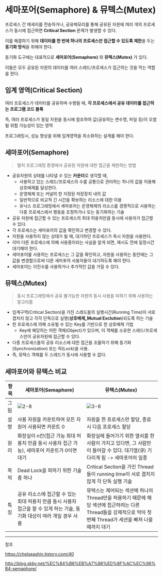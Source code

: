 # 세마포어(Semaphore) & 뮤텍스(Mutex)

프로세스 간 메세지를 전송하거나, 공유메모리를 통해 공유된 자원에 여러 개의 프로세스가 동시에 접근하면 **Critical Section** 문제가 발생할 수 있다.

이를 해결하기 위해 **데이터를 한 번에 하나의 프로세스만 접근할 수 있도록 제한**을 두는 **동기화 방식**을 취해야 한다.

동기화 도구에는 대표적으로 **세마포어(Semaphore)** 와 **뮤텍스(Mutex)** 가 있다.

이들은 모두 공유된 자원의 데이터를 여러 스레드/프로세스가 접근하는 것을 막는 역할을 한다.

## 임계 영역(Critical Section)

여러 프로세스가 데이터를 공유하며 수행될 때, **각 프로세스에서 공유 데이터를 접근하는 프로그램 코드 블록**

즉, 여러 프로세스가 동일 자원을 동시에 참조하여 값(공유하는 변수명, 파일 등)이 오염될 위험 가능성이 있는 영역

프로그래밍시, 성능 향상을 위해 임계영역을 최소화하는 설계를 해야 한다.

## 세마포어(Semaphore)

> 멀치 프로그래밍 환경에서 공유된 자원에 대한 접근을 제한하는 방법

-   공유자원의 상태를 나타낼 수 있는  **카운터**로 생각할 때,
    -   사용하고 있는 스레드/프로세스의 수를 공통으로 관리하는 하나의 값을 이용해  상호배제를 달성한다.
    -   운영체제 또는 커널의 한 지정된 저장장치 내의 값
    -   일반적으로 비교적 긴 시간을 확보하는 리소스에 대한 이용
    -   유닉스 프로그래밍에서 세마포어는 운영체제의 리소스를 경쟁적으로 사용하는 다중 프로세스에서 행동을 조정하거나 또는 동기화하는 기술
-   공유 자원에 접근할 수 있는 프로세스의 최대 허용치만큼 동시에 사용자가 접근할 수 있다.
-   각 프로세스는 세마포어의 값을 확인하고 변경할 수 있다.
-   자원을 사용하지 않는 상태가 될 때, 대기하던 프로세스가 즉시 자원을 사용한다.
-   이미 다른 프로세스에 의해 사용중이라는 사실을 알게 되면, 재시도 전에 일정시간 대기해야 한다.
-   세마포어를 사용하는 프로세스는 그 값을 확인하고, 자원을 사용하는 동안에는 그 값을 변경함으로써 다른 세마포어 사용자들이 대기하도록 해야 한다.
-   세마포어는 이진수를 사용하거나 추가적인 값을 가질 수 있다.


## 뮤텍스(Mutex)

> 동시 프로그래밍에서 공유 불가능한 자원의 동시 사용을 피하기 위해 사용하는 알고리즘

-   임계구역(Critical Section)을 가진 스레드들의 실행시간(Running Time)이 서로 겹치지 않고 각각 단독으로 실행(**상호배제_Mutual Exclution**)되도록 하는 기술
-   한 프로세스에 의해 소유될 수 있는 Key를 기반으로 한 상호배제 기법
    -   Key에 해당하는 어떤 객체(Object)가 있으며, 이 객체를 소유한 스레드/프로세스만이 공유자원에 접근할 수 있다.
-   다중 프로세스들의 공유 리소스에 대한 접근을 조율하기 위해 동기화(Synchronization) 또는 락(Lock)을 사용.
-   즉, 뮤텍스 객체를 두 스레드가 동시에 사용할 수 없다.

## 세마포어와 뮤텍스 비교

| 항목 | 세마포어(Semaphore) | 뮤텍스(Mutex) |
| ----- | ----- | ----- |
|그림 | ![2-8](https://user-images.githubusercontent.com/38287375/174105433-938741b3-4d38-4baa-b57e-d68fa22deffd.png)|![3-6](https://user-images.githubusercontent.com/38287375/174105571-5a942749-2d2e-4203-8df7-121e0fd3e3a7.png)|
| 설명 | 사용 자원을 카운트하여 모든 자원이 사용되면 카운트 0 | 자원을 한 프로세스만 할당, 종료 시 다음 프로세스 할당 |
| 원리 | 화장실이 n칸(접근 가능 최대 허용치 만큼 동시 사용자 접근 가능), 세마포어 카운트가 0이면 대기 | 화장실에 들어가기 위한 열쇠를 한 사람이 가지고 있다면, 그 사람만이 들어갈 수 있다. 대기열(큐) 기다리게 됨 -> 세마포어의 일종 |
|목적 | Dead Lock을 피하기 위한 기술 중 하나 | Critical Section을 가진 Thread들이 running time이 서로 겹치지 않게 각 단독 실행 기술 |
|특징 | 공유 리소스에 접근할 수 있는 최대 허용치 만큼 동시 사용자 접근을 할 수 있게 하는 기술, 동기화 대상이 여러 개일 경우 사용 | 뮤텍스는 제어되는 섹션에 하나의 Thread만을 허용하기 때문에 해당 섹션에 접근하려는 다른 Thread들을 강제적으로 막아 첫 번째 Thread가 세션을 빠져 나올 때까지 대기 |


---
참조

https://chelseashin.tistory.com/40

http://blog.skby.net/%EC%84%B8%EB%A7%88%ED%8F%AC%EC%96%B4-semaphore/